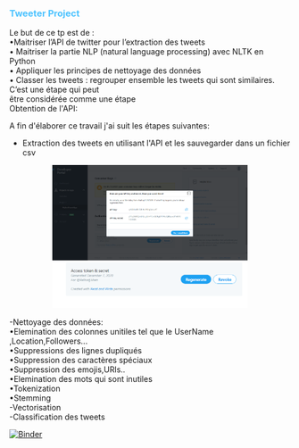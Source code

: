 
<h3><font color= #4dc3ff>Tweeter Project</font></h3>
Le but de ce tp est de :
<br>
•Maitriser l’API de twitter pour l’extraction des tweets
<br>
• Maitriser la partie NLP (natural language processing) avec NLTK en Python
<br>
• Appliquer les principes de nettoyage des données
<br>
• Classer les tweets : regrouper ensemble les tweets qui sont similaires. C’est une étape qui peut
<br>
 être considérée comme une étape
 <br>
 Obtention de l'API:
 
A fin d'élaborer ce travail j'ai suit les étapes suivantes:<br>
- Extraction des tweets en utilisant l'API et les sauvegarder dans un fichier csv <br>

 <p align="center">
  <img src="img.PNG" width="350" title="hover text">
  <img src="img2.PNG" width="350" title="hover text">

</p>

-Nettoyage des données:<br>
•Elemination des colonnes unitiles tel que le UserName ,Location,Followers...<br>
•Suppressions des lignes dupliqués<br>
•Suppression des caractères spéciaux <br>
•Suppression des emojis,URls..<br>
•Elemination des mots qui sont inutiles <br>
•Tokenization <br>
•Stemming <br>
-Vectorisation
<br>
-Classification des tweets

[![Binder](https://mybinder.org/badge_logo.svg)](https://mybinder.org/v2/gh/BelhadjAhmed-Jihen/Tweeter_Project/main)
